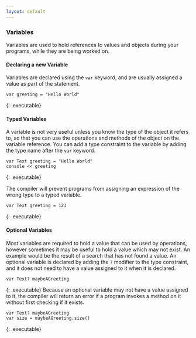 ```yaml
---
layout: default
---
```


### Variables

Variables are used to hold references to values and objects during your programs, while they are being worked on.

#### Declaring a new Variable

Variables are declared using the `var` keyword, and are usually assigned a value as part of the statement.

```
var greeting = "Hello World"
```
{: .executable}

#### Typed Variables

A variable is not very useful unless you know the type of the object it refers to, so that you can use the operations
and methods of the object on the variable reference. You can add a type constraint to the variable by adding the type
name after the `var` keyword.

```
var Text greeting = "Hello World"
console << greeting
```
{: .executable}

The compiler will prevent programs from assigning an expression of the wrong type to a typed variable.

```
var Text greeting = 123
```
{: .executable}

#### Optional Variables

Most variables are required to hold a value that can be used by operations, however sometimes it may be useful to hold
a value which may not exist. An example would be the result of a search that has not found a value. An optional
variable is declared by adding the `?` modifier to the type constraint, and it does not need to have a value assigned to
it when it is declared.

```
var Text? maybeAGreeting
```
{: .executable}
Because an optional variable may not have a value assigned to it, the compiler will return an error if a program
invokes a method on it without first checking if it exists.

```
var Text? maybeAGreeting
var size = maybeAGreeting.size()
```
{: .executable}